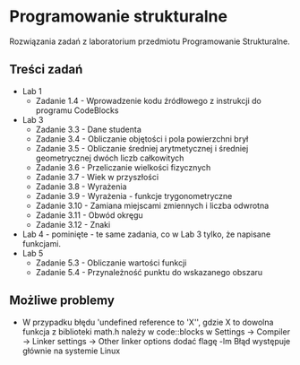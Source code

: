 # Programowanie strukturalne

Rozwiązania zadań z laboratorium przedmiotu Programowanie Strukturalne.

## Treści zadań

- Lab 1
    - Zadanie 1.4 - Wprowadzenie kodu źródłowego z instrukcji do programu CodeBlocks
- Lab 3
    - Zadanie 3.3 - Dane studenta
    - Zadanie 3.4 - Obliczanie objętości i pola powierzchni brył
    - Zadanie 3.5 - Obliczanie średniej arytmetycznej i średniej geometrycznej dwóch liczb całkowitych
    - Zadanie 3.6 - Przeliczanie wielkości fizycznych
    - Zadanie 3.7 - Wiek w przyszłości
    - Zadanie 3.8 - Wyrażenia
    - Zadanie 3.9 - Wyrażenia - funkcje trygonometryczne
    - Zadanie 3.10 - Zamiana miejscami zmiennych i liczba odwrotna
    - Zadanie 3.11 - Obwód okręgu
    - Zadanie 3.12 - Znaki
- Lab 4 - pominięte - te same zadania, co w Lab 3 tylko, że napisane funkcjami.
- Lab 5
    - Zadanie 5.3 - Obliczanie wartości funkcji
    - Zadanie 5.4 - Przynależność punktu do wskazanego obszaru
## Możliwe problemy

- W przypadku błędu 'undefined reference to 'X'', gdzie X to dowolna funkcja z biblioteki math.h należy w code::blocks w Settings -> Compiler -> Linker settings -> Other linker options dodać flagę -lm Błąd występuje głównie na systemie Linux
